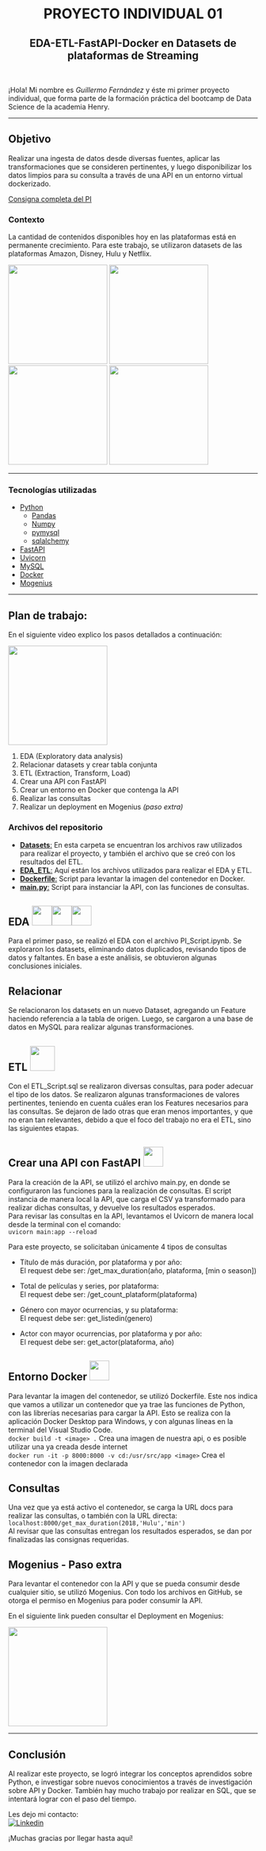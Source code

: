 <h1 align=center> PROYECTO INDIVIDUAL 01 </h1>
<h2 align=center> EDA-ETL-FastAPI-Docker en Datasets de plataformas de Streaming </h2>

<br>

¡Hola! Mi nombre es *Guillermo Fernández* y éste mi primer proyecto individual, que forma parte de la formación práctica del bootcamp de Data Science de la academia Henry. 

<hr>

## Objetivo
Realizar una ingesta de datos desde diversas fuentes, aplicar las transformaciones que se consideren pertinentes, y luego disponibilizar los datos limpios para su consulta a través de una API en un entorno virtual dockerizado.

[Consigna completa del PI](https://github.com/HX-FAshur/PI01_DATA05)

### Contexto
La cantidad de contenidos disponibles hoy en las plataformas está en permanente crecimiento. Para este trabajo, se utilizaron datasets de las plataformas Amazon, Disney, Hulu y Netflix.

<div>
<img src="https://user-images.githubusercontent.com/110403753/209761096-8cfd888f-62a3-4de9-83ac-605f4ce0a025.png" width="200px">
<img src="https://user-images.githubusercontent.com/110403753/209761412-26b311f6-6847-48b6-8c97-6dd020e93372.png" width="200px">
<img src="https://user-images.githubusercontent.com/110403753/209761331-68019653-f285-4d73-b225-2280dbb69e83.png" width="200px">
<img src="https://user-images.githubusercontent.com/110403753/209761759-d7701724-a91c-4ac2-aecf-0d8093edff37.png" width="200px">
</div><hr>

### Tecnologías utilizadas
* [Python](https://docs.python.org/3/)
    * [Pandas](https://pandas.pydata.org/)
    * [Numpy](https://numpy.org)
    * [pymysql](https://pypi.org/project/PyMySQL/)
    * [sqlalchemy](https://www.sqlalchemy.org)
* [FastAPI](https://fastapi.tiangolo.com/)
* [Uvicorn](https://www.uvicorn.org/)
* [MySQL](https://www.mysql.com/)
* [Docker](https://www.docker.com)
* [Mogenius](https://mogenius.com)

<hr>

## Plan de trabajo:
En el siguiente video explico los pasos detallados a continuación:

[<img src="https://user-images.githubusercontent.com/110403753/206619791-f63f171b-6736-4415-843e-f50f1e8de46f.png" width="200px">](https://youtu.be/ThbD2etUDbg)

1. EDA (Exploratory data analysis)
2. Relacionar datasets y crear tabla conjunta
3. ETL (Extraction, Transform, Load)
4. Crear una API con FastAPI
5. Crear un entorno en Docker que contenga la API
6. Realizar las consultas
7. Realizar un deployment en Mogenius _(paso extra)_

### Archivos del repositorio
- [**Datasets**:](./Datasets/) En esta carpeta se encuentran los archivos raw utilizados para realizar el proyecto, y también el archivo que se creó con los resultados del ETL.  
- [**EDA_ETL**:](./EDA_ETL/) Aquí están los archivos utilizados para realizar el EDA y ETL.
- [**Dockerfile**:](./Dockerfile) Script para levantar la imagen del contenedor en Docker.
- [**main.py**:](/main.py) Script para instanciar la API, con las funciones de consultas.

## EDA <img src="https://cdn.jsdelivr.net/gh/devicons/devicon/icons/python/python-original.svg" width=40px height=40px/><img src="https://cdn.jsdelivr.net/gh/devicons/devicon/icons/jupyter/jupyter-original-wordmark.svg" width=40px height=40px/><img src="https://cdn.jsdelivr.net/gh/devicons/devicon/icons/pandas/pandas-original.svg" width=40px height=40px/>   
Para el primer paso, se realizó el EDA con el archivo PI_Script.ipynb. Se exploraron los datasets, eliminando datos duplicados, revisando tipos de datos y faltantes. En base a este análisis, se obtuvieron algunas conclusiones iniciales.

## Relacionar 
Se relacionaron los datasets en un nuevo Dataset, agregando un Feature haciendo referencia a la tabla de origen. Luego, se cargaron a una base de datos en MySQL para realizar algunas transformaciones.

## ETL <img src="https://cdn.jsdelivr.net/gh/devicons/devicon/icons/mysql/mysql-original-wordmark.svg" width=50px height=50px/>  
Con el ETL_Script.sql se realizaron diversas consultas, para poder adecuar el tipo de los datos. Se realizaron algunas transformaciones de valores pertinentes, teniendo en cuenta cuáles eran los Features necesarios para las consultas. Se dejaron de lado otras que eran menos importantes, y que no eran tan relevantes, debido a que el foco del trabajo no era el ETL, sino las siguientes etapas.

## Crear una API con FastAPI <img src="https://cdn.jsdelivr.net/gh/devicons/devicon/icons/fastapi/fastapi-original.svg" width=40px height=40px/>

Para la creación de la API, se utilizó el archivo main.py, en donde se configuraron las funciones para la realización de consultas. El script instancia de manera local la API, que carga el CSV ya transformado para realizar dichas consultas, y devuelve los resultados esperados.  
Para revisar las consultas en la API, levantamos el Uvicorn de manera local desde la terminal con el comando:  
```uvicorn main:app --reload```

Para este proyecto, se solicitaban únicamente 4 tipos de consultas
+ Título de más duración, por plataforma y por año:  
    El request debe ser: /get_max_duration(año, plataforma, [min o season])

+ Total de películas y series, por plataforma:  
    El request debe ser: /get_count_plataform(plataforma)  
  
+ Género con mayor ocurrencias, y su plataforma:  
    El request debe ser: get_listedin(genero)  

+ Actor con mayor ocurrencias, por plataforma y por año:  
    El request debe ser: get_actor(plataforma, año)

## Entorno Docker <img src="https://cdn.jsdelivr.net/gh/devicons/devicon/icons/docker/docker-plain.svg" width=40px height=40px/>

Para levantar la imagen del contenedor, se utilizó Dockerfile. Este nos indica que vamos a utilizar un contenedor que ya trae las funciones de Python, con las librerías necesarias para cargar la API. Esto se realiza con la aplicación Docker Desktop para Windows, y con algunas líneas en la terminal del Visual Studio Code.  
```docker build -t <image> .``` Crea una imagen de nuestra api, o es posible utilizar una ya creada desde internet  
```docker run -it -p 8000:8000 -v cd:/usr/src/app <image>``` Crea el contenedor con la imagen declarada  

## Consultas
Una vez que ya está activo el contenedor, se carga la URL docs para realizar las consultas, o también con la URL directa:  
``localhost:8000/get_max_duration(2018,'Hulu','min')``  
Al revisar que las consultas entregan los resultados esperados, se dan por finalizadas las consignas requeridas.

## Mogenius - Paso extra
Para levantar el contenedor con la API y que se pueda consumir desde cualquier sitio, se utilizó Mogenius. Con todo los archivos en GitHub, se otorga el permiso en Mogenius para poder consumir la API.  

En el siguiente link pueden consultar el Deployment en Mogenius:

[<img src="https://user-images.githubusercontent.com/110403753/206621156-690eebab-6b72-4b4e-b77a-0079e6da0791.png" width="200px">](https://pi01-api-docke-prod-pi-01-fernandezguille-brfrrr.mo5.mogenius.io/docs)

<hr>

## Conclusión
Al realizar este proyecto, se logró integrar los conceptos aprendidos sobre Python, e investigar sobre nuevos conocimientos a través de investigación sobre API y Docker. También hay mucho trabajo por realizar en SQL, que se intentará lograr con el paso del tiempo.

Les dejo mi contacto:  
<a href="https://www.linkedin.com/in/fernandezguillermo"><img alt="Linkedin" title="Connect with me" src="https://img.shields.io/badge/Linkedin-0077B5?style=flat&logo=linkedin&logoColor=white"></a>  

¡Muchas gracias por llegar hasta aquí!